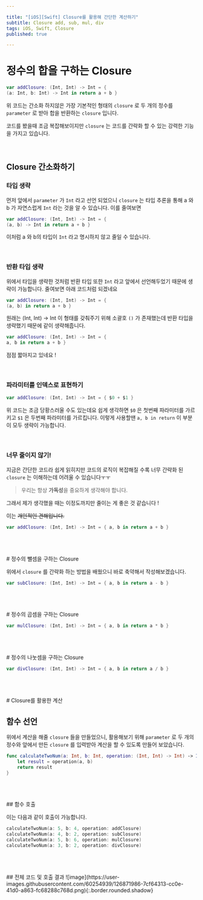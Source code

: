 ```yaml
---

title: "[iOS][Swift] Closure를 활용해 간단한 계산하기" 
subtitle: Closure add, sub, mul, div
tags: iOS, Swift, Closure
published: true

---
```


# 정수의 합을 구하는 Closure

```swift
var addClosure: (Int, Int) -> Int = { 
(a: Int, b: Int) -> Int in return a + b }
```

위 코드는 간소화 하지않은 가장 기본적인 형태의 `closure` 로 두 개의 정수를 `parameter` 로 받아 합을 반환하는 `closure` 입니다.

코드를 봤을때 조금 복잡해보이지만 `closure` 는 코드를 간략화 할 수 있는 강력한 기능을 가지고 있습니다. 
<br>
<br>
<br>
## Closure 간소화하기

### 타입 생략

먼저 앞에서 `parameter` 가 `Int` 라고 선언 되었으니 `closure` 는 타입 추론을 통해 a 와 b 가 자연스럽게 `Int` 라는 것을 알 수 있습니다.  이를 줄여보면

```swift
var addClosure: (Int, Int) -> Int = { 
(a, b) -> Int in return a + b }
```

이처럼 a 와 b의 타입이 `Int` 라고 명시하지 않고 줄일 수 있습니다.
<br>
<br>
<br>
### 반환 타입 생략

위에서 타입을 생략한 것처럼 반환 타입 또한 `Int` 라고 앞에서 선언해두었기 때문에 생략이 가능합니다. 줄여보면 아래 코드처럼 되겠네요

```swift
var addClosure: (Int, Int) -> Int = { 
(a, b) in return a + b }
```

원래는 (Int, Int) → Int 이 형태를 갖춰주기 위해 소괄호 `()` 가 존재했는데 반환 타입을 생략했기 때문에 같이 생략해줍니다.

```swift
var addClosure: (Int, Int) -> Int = { 
a, b in return a + b }
```

점점 짧아지고 있네요 !
<br>
<br>
<br>
### 파라미터를 인덱스로 표현하기

```swift
var addClosure: (Int, Int) -> Int = { $0 + $1 }
```

위 코드는 조금 당황스러울 수도 있는데요 쉽게 생각하면 `$0` 은 첫번째 파라미터를 가르키고 `$1` 은 두번째 파라미터를 가르킵니다. 이렇게 사용할땐 `a, b in return` 이 부분이 모두 생략이 가능합니다.
<br>
<br>
<br>
### 너무 줄이지 않기!

지금은 간단한 코드라 쉽게 읽히지만 코드의 로직이 복잡해질 수록 너무 간략화 된 `closure` 는 이해하는데 어려울 수 있습니다ㅜㅜ 

> 우리는 항상 **가독성**을 중요하게 생각해야 합니다.

그래서 제가 생각했을 때는 이정도까지만 줄이는 게 좋은 것 같습니다 !

이는 ~~개인적인 견해입니다.~~

```swift
var addClosure: (Int, Int) -> Int = { a, b in return a + b }
```
<br>
<br>
<br>
# 정수의 뺄셈을 구하는 Closure

위에서 `closure` 를 간략화 하는 방법을 배웠으니 바로 축약해서 작성해보겠습니다.

```swift
var subClosure: (Int, Int) -> Int = { a, b in return a - b }
```
<br>
<br>
<br>
# 정수의 곱셈을 구하는 Closure

```swift
var mulClosure: (Int, Int) -> Int = { a, b in return a * b }
```
<br>
<br>
<br>
# 정수의 나눗셈을 구하는 Closure

```swift
var divClosure: (Int, Int) -> Int = { a, b in return a / b }
```
<br>
<br>
<br>
# Closure를 활용한 계산

## 함수 선언

위에서 계산을 해줄 `closure` 들을 만들었으니, 활용해보기 위해 `parameter` 로 두 개의 정수와  앞에서 만든 `closure` 를 입력받아 계산을 할 수 있도록 만들어 보았습니다.

```swift
func calculateTwoNum(a: Int, b: Int, operation: (Int, Int) -> Int) -> Int {
    let result = operation(a, b)
    return result
}
```
<br>
<br>
<br>
## 함수 호출

이는 다음과 같이 호출이 가능합니다.

```swift
calculateTwoNum(a: 5, b: 4, operation: addClosure)
calculateTwoNum(a: 4, b: 2, operation: subClosure)
calculateTwoNum(a: 5, b: 6, operation: mulClosure)
calculateTwoNum(a: 3, b: 2, operation: divClosure)
```
<br>
<br>
<br>
## 전체 코드 및 호출 결과
![image](https://user-images.githubusercontent.com/60254939/126871986-7cf64313-cc0e-41d0-a863-fc68288c768d.png){:.border.rounded.shadow}

